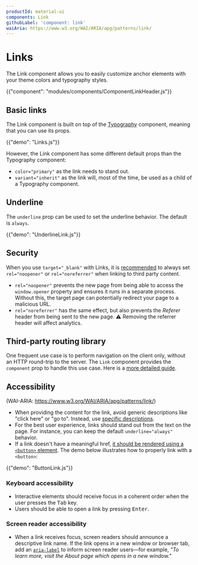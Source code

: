 ```yaml
---
productId: material-ui
components: Link
githubLabel: 'component: link'
waiAria: https://www.w3.org/WAI/ARIA/apg/patterns/link/
---
```


# Links

<p class="description">The Link component allows you to easily customize anchor elements with your theme colors and typography styles.</p>

{{"component": "modules/components/ComponentLinkHeader.js"}}

## Basic links

The Link component is built on top of the [Typography](/material-ui/api/typography/) component, meaning that you can use its props.

{{"demo": "Links.js"}}

However, the Link component has some different default props than the Typography component:

- `color="primary"` as the link needs to stand out.
- `variant="inherit"` as the link will, most of the time, be used as a child of a Typography component.

## Underline

The `underline` prop can be used to set the underline behavior. The default is `always`.

{{"demo": "UnderlineLink.js"}}

## Security

When you use `target="_blank"` with Links, it is [recommended](https://developers.google.com/web/tools/lighthouse/audits/noopener) to always set `rel="noopener"` or `rel="noreferrer"` when linking to third party content.

- `rel="noopener"` prevents the new page from being able to access the `window.opener` property and ensures it runs in a separate process.
  Without this, the target page can potentially redirect your page to a malicious URL.
- `rel="noreferrer"` has the same effect, but also prevents the _Referer_ header from being sent to the new page.
  ⚠️ Removing the referrer header will affect analytics.

## Third-party routing library

One frequent use case is to perform navigation on the client only, without an HTTP round-trip to the server.
The `Link` component provides the `component` prop to handle this use case.
Here is a [more detailed guide](/material-ui/integrations/routing/#link).

## Accessibility

(WAI-ARIA: https://www.w3.org/WAI/ARIA/apg/patterns/link/)

- When providing the content for the link, avoid generic descriptions like "click here" or "go to".
  Instead, use [specific descriptions](https://developers.google.com/web/tools/lighthouse/audits/descriptive-link-text).
- For the best user experience, links should stand out from the text on the page. For instance, you can keep the default `underline="always"` behavior.
- If a link doesn't have a meaningful href, [it should be rendered using a `<button>` element](https://github.com/jsx-eslint/eslint-plugin-jsx-a11y/blob/HEAD/docs/rules/anchor-is-valid.md).
  The demo below illustrates how to properly link with a `<button>`:

{{"demo": "ButtonLink.js"}}

### Keyboard accessibility

- Interactive elements should receive focus in a coherent order when the user presses the <kbd class="key">Tab</kbd> key.
- Users should be able to open a link by pressing <kbd class="key">Enter</kbd>.

### Screen reader accessibility

- When a link receives focus, screen readers should announce a descriptive link name.
  If the link opens in a new window or browser tab, add an [`aria-label`](https://www.w3.org/WAI/WCAG22/Techniques/aria/ARIA8) to inform screen reader users—for example, _"To learn more, visit the About page which opens in a new window."_

